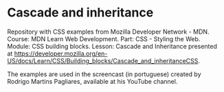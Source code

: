 # Cascade and inheritance
Repository with CSS examples from Mozilla Developer Network - MDN.
Course: MDN Learn Web Development.
Part: CSS - Styling the Web.
Module: CSS building blocks.
Lesson: Cascade and Inheritance presented at https://developer.mozilla.org/en-US/docs/Learn/CSS/Building_blocks/Cascade_and_inheritanceCSS.

The examples are used in the screencast (in portuguese) created by Rodrigo Martins Pagliares, available at his YouTube channel.

